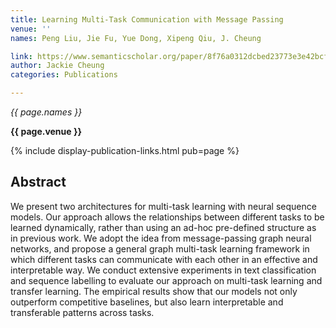 ```yaml
---
title: Learning Multi-Task Communication with Message Passing
venue: ''
names: Peng Liu, Jie Fu, Yue Dong, Xipeng Qiu, J. Cheung

link: https://www.semanticscholar.org/paper/8f76a0312dcbed23773e3e42bcf0b5ed534f6f5a
author: Jackie Cheung
categories: Publications

---
```


*{{ page.names }}*

**{{ page.venue }}**

{% include display-publication-links.html pub=page %}

## Abstract

We present two architectures for multi-task learning with neural sequence models. Our approach allows the relationships between different tasks to be learned dynamically, rather than using an ad-hoc pre-defined structure as in previous work. We adopt the idea from message-passing graph neural networks, and propose a general graph multi-task learning framework in which different tasks can communicate with each other in an effective and interpretable way. We conduct extensive experiments in text classification and sequence labelling to evaluate our approach on multi-task learning and transfer learning. The empirical results show that our models not only outperform competitive baselines, but also learn interpretable and transferable patterns across tasks.